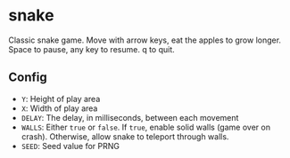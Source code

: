 # snake

Classic snake game. Move with arrow keys, eat the apples to grow longer. Space to pause, any key to resume. q to quit.


## Config

* `Y`: Height of play area
* `X`: Width of play area
* `DELAY`: The delay, in milliseconds, between each movement
* `WALLS`: Either `true` or `false`. If `true`, enable solid walls (game over on crash). Otherwise, allow snake to teleport through walls.
* `SEED`: Seed value for PRNG
